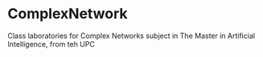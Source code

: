 # ComplexNetwork
Class laboratories for Complex Networks subject in The Master in Artificial Intelligence, from teh UPC
